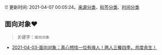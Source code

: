 :alarm_clock: 更新时间: 2021-04-07 00:05:24。[来源分类](../README.md)、[标签分类](../TAGS.md)、[时间分类](../TIMELINE.md)

## 面向对象❤️


> 关键字：`面向对象`



- [2021-04-03-面向对象：真心想找一位有缘人！两人三餐四季，共度余生！](https://www.ershicimi.com/p/c585d6d12b0da8007db62f0d63d524c0) 